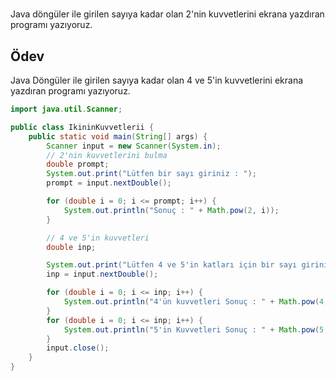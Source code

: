 #

Java döngüler ile girilen sayıya kadar olan 2'nin kuvvetlerini ekrana yazdıran programı yazıyoruz.

## Ödev

Java Döngüler ile girilen sayıya kadar olan 4 ve 5'in kuvvetlerini ekrana yazdıran programı yazıyoruz.

```java
import java.util.Scanner;

public class IkininKuvvetlerii {
    public static void main(String[] args) {
        Scanner input = new Scanner(System.in);
        // 2'nin kuvvetlerini bulma
        double prompt;
        System.out.print("Lütfen bir sayı giriniz : ");
        prompt = input.nextDouble();

        for (double i = 0; i <= prompt; i++) {
            System.out.println("Sonuç : " + Math.pow(2, i));
        }

        // 4 ve 5'in kuvvetleri
        double inp;

        System.out.print("Lütfen 4 ve 5'in katları için bir sayı giriniz : ");
        inp = input.nextDouble();

        for (double i = 0; i <= inp; i++) {
            System.out.println("4'ün kuvvetleri Sonuç : " + Math.pow(4, i));
        }
        for (double i = 0; i <= inp; i++) {
            System.out.println("5'in Kuvvetleri Sonuç : " + Math.pow(5, i));
        }
        input.close();
    }
}
```
